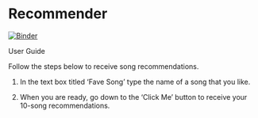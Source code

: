 # Recommender

[![Binder](https://mybinder.org/badge_logo.svg)](https://mybinder.org/v2/gh/DinoGoEatChu/Recommender/HEAD)



User Guide

Follow the steps below to receive song recommendations.

1.	In the text box titled ‘Fave Song’ type the name of a song that you like.
    
2.	When you are ready, go down to the ‘Click Me’ button to receive your 10-song recommendations.
